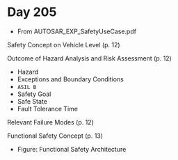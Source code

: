 # Day 205

* From AUTOSAR\_EXP\_SafetyUseCase.pdf

Safety Concept on Vehicle Level (p. 12)

Outcome of Hazard Analysis and Risk Assessment (p. 12)
* Hazard
* Exceptions and Boundary Conditions
* `ASIL B`
* Safety Goal
* Safe State
* Fault Tolerance Time

Relevant Failure Modes (p. 12)

Functional Safety Concept (p. 13)
* Figure: Functional Safety Architecture
